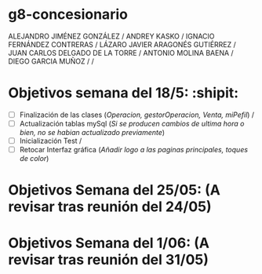 # g8-concesionario
ALEJANDRO JIMÉNEZ GONZÁLEZ /
ANDREY KASKO /
IGNACIO FERNÁNDEZ CONTRERAS /
LÁZARO JAVIER ARAGONÉS GUTIÉRREZ /
JUAN CARLOS DELGADO DE LA TORRE /
ANTONIO MOLINA BAENA / 
DIEGO GARCIA MUÑOZ / /

# Objetivos semana del 18/5: :shipit:
- [ ] Finalización de las clases (_Operacion, gestorOperacion, Venta, miPefil_) /
- [ ] Actualización tablas mySql (_Si se producen cambios de ultima hora o bien, no se habian actualizado previamente_)
- [ ] Inicialización Test / 
- [ ] Retocar Interfaz gráfica (_Añadir logo a las paginas principales, toques de color_)

# Objetivos Semana del 25/05: (A revisar tras reunión del 24/05)

# Objetivos Semana del 1/06: (A revisar tras reunión del 31/05)
